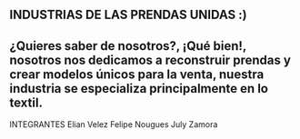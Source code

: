 INDUSTRIAS DE LAS PRENDAS UNIDAS :)
-------------------------------------
¿Quieres saber de nosotros?, ¡Qué bien!, nosotros nos dedicamos a reconstruir prendas y crear modelos únicos para la venta, nuestra industria se especializa principalmente en lo textil.
-------------------------------------
INTEGRANTES
Elian Velez
Felipe Nougues
July Zamora
